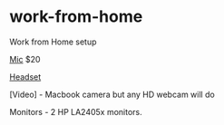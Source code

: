 # work-from-home
Work from Home setup

[Mic](https://www.amazon.com/gp/product/B07QFRXJ9R/) $20

[Headset](https://www.amazon.com/Sony-MDR-EX100IP-Earbuds-iPod-iPhone/dp/B00BN0N0K8)

[Video] - Macbook camera but any HD webcam will do

Monitors - 2 HP LA2405x monitors.
